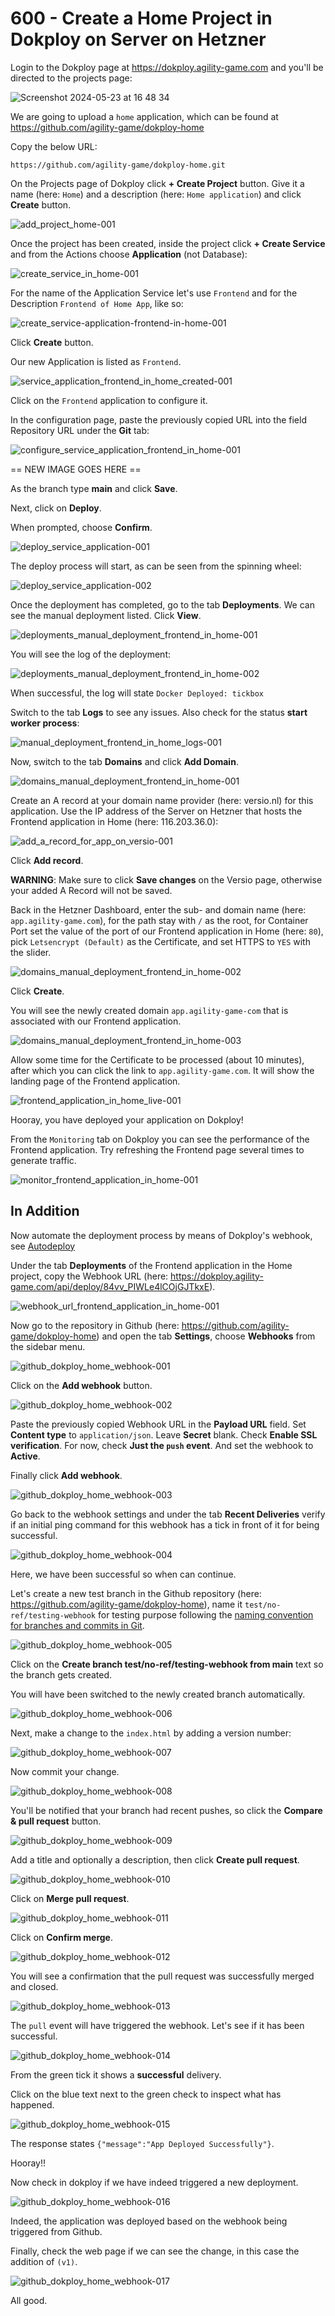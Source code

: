 # 600 - Create a Home Project in Dokploy on Server on Hetzner

Login to the Dokploy page at https://dokploy.agility-game.com and you'll be directed to the projects page:

![Screenshot 2024-05-23 at 16 48 34](https://github.com/agility-game/dokploy/assets/1499433/1cac5520-694c-4e31-8c9d-13bd460d0872)

We are going to upload a ```home``` application, which can be found at https://github.com/agility-game/dokploy-home

Copy the below URL:

```
https://github.com/agility-game/dokploy-home.git
```

On the Projects page of Dokploy click **+ Create Project** button. Give it a name (here: ```Home```) and a description (here: ```Home application```) and click **Create** button.

![add_project_home-001](https://github.com/agility-game/dokploy/assets/1499433/3576ff0b-f88d-4bf4-8c58-6d48192aef35)

Once the project has been created, inside the project click **+ Create Service** and from the Actions choose **Application** (not Database):

![create_service_in_home-001](https://github.com/agility-game/dokploy/assets/1499433/e5e63c6a-9578-4f52-bd94-b66a6adc5da0)

For the name of the Application Service let's use ```Frontend``` and for the Description ```Frontend of Home App```, like so:

![create_service-application-frontend-in-home-001](https://github.com/agility-game/dokploy/assets/1499433/12b590ba-555b-45ff-abad-b578d1dc7b98)

Click **Create** button.

Our new Application is listed as ```Frontend```.

![service_application_frontend_in_home_created-001](https://github.com/agility-game/dokploy/assets/1499433/6e08b427-5d07-4cc3-a9b9-b9d8d6d60138)

Click on the ```Frontend``` application to configure it.

In the configuration page, paste the previously copied URL into the field Repository URL under the **Git** tab:

![configure_service_application_frontend_in_home-001](https://github.com/agility-game/dokploy/assets/1499433/9d5c4f71-ee13-487b-8e88-0d257b368140)

== NEW IMAGE GOES HERE ==

As the branch type **main** and click **Save**.

Next, click on **Deploy**.

When prompted, choose **Confirm**.

![deploy_service_application-001](https://github.com/agility-game/dokploy/assets/1499433/a6821743-5822-4c1f-add2-da99eaf637ef)

The deploy process will start, as can be seen from the spinning wheel:

![deploy_service_application-002](https://github.com/agility-game/dokploy/assets/1499433/7e1e9fc7-2e5d-4d25-bfd0-30143c2906d5)

Once the deployment has completed, go to the tab **Deployments**. We can see the manual deployment listed. Click **View**.

![deployments_manual_deployment_frontend_in_home-001](https://github.com/agility-game/dokploy/assets/1499433/e102f92c-5b67-456c-8f40-3788a751a192)

You will see the log of the deployment:

![deployments_manual_deployment_frontend_in_home-002](https://github.com/agility-game/dokploy/assets/1499433/416d9998-e46c-4537-93f8-03f0b19c519e)

When successful, the log will state ```Docker Deployed: tickbox```

Switch to the tab **Logs** to see any issues. Also check for the status **start worker process**:

![manual_deployment_frontend_in_home_logs-001](https://github.com/agility-game/dokploy/assets/1499433/c2124f4f-fc36-419d-8c0e-afdfb695a4a3)

Now, switch to the tab **Domains** and click **Add Domain**.

![domains_manual_deployment_frontend_in_home-001](https://github.com/agility-game/dokploy/assets/1499433/78f65b6c-1ac0-4dc6-8cf0-85048c5f64c4)

Create an A record at your domain name provider (here: versio.nl) for this application. Use the IP address of the Server on Hetzner that hosts the Frontend application in Home (here: 116.203.36.0):

![add_a_record_for_app_on_versio-001](https://github.com/agility-game/dokploy/assets/1499433/c2265470-bd25-403e-a21b-597ddc4e7be7)

Click **Add record**.

**WARNING**: Make sure to click **Save changes** on the Versio page, otherwise your added A Record will not be saved.

Back in the Hetzner Dashboard, enter the sub- and domain name (here: ```app.agility-game.com```), for the path stay with ```/``` as the root, for Container Port set the value of the port of our Frontend application in Home (here: ```80```), pick ```Letsencrypt (Default)``` as the Certificate, and set HTTPS to ```YES``` with the slider.

![domains_manual_deployment_frontend_in_home-002](https://github.com/agility-game/dokploy/assets/1499433/cfd8ea5d-8c17-423d-af33-ea5a175198ea)

Click **Create**.

You will see the newly created domain ```app.agility-game-com``` that is associated with our Frontend application.

![domains_manual_deployment_frontend_in_home-003](https://github.com/agility-game/dokploy/assets/1499433/15e3c5dd-f1af-4227-a6b6-bb449f7eadfe)

Allow some time for the Certificate to be processed (about 10 minutes), after which you can click the link to ```app.agility-game.com```. It will show the landing page of the Frontend application.

![frontend_application_in_home_live-001](https://github.com/agility-game/dokploy/assets/1499433/14415c26-d5f5-48a0-8acd-7865c4e200d4)

Hooray, you have deployed your application on Dokploy!

From the ```Monitoring``` tab on Dokploy you can see the performance of the Frontend application. Try refreshing the Frontend page several times to generate traffic.

![monitor_frontend_application_in_home-001](https://github.com/agility-game/dokploy/assets/1499433/8d75c982-d6e7-4247-a589-243ddd223cff)

## In Addition

Now automate the deployment process by means of Dokploy's webhook, see [Autodeploy](https://docs.dokploy.com/application/overview)

Under the tab **Deployments** of the Frontend application in the Home project, copy the Webhook URL (here: https://dokploy.agility-game.com/api/deploy/84vv_PIWLe4lCOjGJTkxE).

![webhook_url_frontend_application_in_home-001](https://github.com/agility-game/dokploy/assets/1499433/34647a34-0884-4aaf-9518-8a249935a68b)

Now go to the repository in Github (here: https://github.com/agility-game/dokploy-home) and open the tab **Settings**, choose **Webhooks** from the sidebar menu.

![github_dokploy_home_webhook-001](https://github.com/agility-game/dokploy/assets/1499433/ffd138fa-4f48-4fc6-bcf5-bd90abed184a)

Click on the **Add webhook** button.

![github_dokploy_home_webhook-002](https://github.com/agility-game/dokploy/assets/1499433/7cd92811-56b4-4880-bd46-fb63131c3117)

Paste the previously copied Webhook URL in the **Payload URL** field. Set **Content type** to ```application/json```. Leave **Secret** blank. Check **Enable SSL verification**. For now, check **Just the ```push``` event**. And set the webhook to **Active**. 

Finally click **Add webhook**.

![github_dokploy_home_webhook-003](https://github.com/agility-game/dokploy/assets/1499433/95bcb71e-4dbd-4e3f-85eb-0f95d20e1f56)

Go back to the webhook settings and under the tab **Recent Deliveries** verify if an initial ping command for this webhook has a tick in front of it for being successful.

![github_dokploy_home_webhook-004](https://github.com/agility-game/dokploy/assets/1499433/84d4646b-a586-4183-8434-1fadfa227d68)

Here, we have been successful so when can continue.

Let's create a new test branch in the Github repository (here: https://github.com/agility-game/dokploy-home), name it ```test/no-ref/testing-webhook``` for testing purpose following the [naming convention for branches and commits in Git](https://dev.to/varbsan/a-simplified-convention-for-naming-branches-and-commits-in-git-il4).

![github_dokploy_home_webhook-005](https://github.com/agility-game/dokploy/assets/1499433/aa7078fe-02fe-4462-b653-c1468d3d3bd6)

Click on the **Create branch test/no-ref/testing-webhook from main** text so the branch gets created.

You will have been switched to the newly created branch automatically.

![github_dokploy_home_webhook-006](https://github.com/agility-game/dokploy/assets/1499433/1981d75b-b309-44f2-b703-bac9652fcf7a)

Next, make a change to the ```index.html``` by adding a version number:

![github_dokploy_home_webhook-007](https://github.com/agility-game/dokploy/assets/1499433/303ab913-3da8-4add-b20c-00a6a1322aac)

Now commit your change.

![github_dokploy_home_webhook-008](https://github.com/agility-game/dokploy/assets/1499433/22cb7e9d-4c10-4080-8c30-d668972db93b)

You'll be notified that your branch had recent pushes, so click the **Compare & pull request** button.

![github_dokploy_home_webhook-009](https://github.com/agility-game/dokploy/assets/1499433/29cf286e-08e7-465c-b17a-7b5f816db2ae)

Add a title and optionally a description, then click **Create pull request**.

![github_dokploy_home_webhook-010](https://github.com/agility-game/dokploy/assets/1499433/f75ff816-4646-4b83-b12f-ee56c885609b)

Click on **Merge pull request**.

![github_dokploy_home_webhook-011](https://github.com/agility-game/dokploy/assets/1499433/06686570-1ff6-4a06-8e25-bf98357436d3)

Click on **Confirm merge**.

![github_dokploy_home_webhook-012](https://github.com/agility-game/dokploy/assets/1499433/9ee35054-c4bf-4955-a48e-3b66520aacc1)

You will see a confirmation that the pull request was successfully merged and closed.

![github_dokploy_home_webhook-013](https://github.com/agility-game/dokploy/assets/1499433/62828064-bce4-48e4-b277-5ed093e1a93a)

The ```pull``` event will have triggered the webhook. Let's see if it has been successful.

![github_dokploy_home_webhook-014](https://github.com/agility-game/dokploy/assets/1499433/f66556d5-6f10-4d82-8791-794bd13a6fb8)

From the green tick it shows a **successful** delivery.

Click on the blue text next to the green check to inspect what has happened.

![github_dokploy_home_webhook-015](https://github.com/agility-game/dokploy/assets/1499433/3f626f7e-0d82-44cc-b0f2-3d891e02c975)

The response states ```{"message":"App Deployed Successfully"}```.

Hooray!!

Now check in dokploy if we have indeed triggered a new deployment.

![github_dokploy_home_webhook-016](https://github.com/agility-game/dokploy/assets/1499433/a71019ae-1947-4806-be70-c7932fd1d5f3)

Indeed, the application was deployed based on the webhook being triggered from Github.

Finally, check the web page if we can see the change, in this case the addition of ```(v1)```.

![github_dokploy_home_webhook-017](https://github.com/agility-game/dokploy/assets/1499433/76362a03-5b76-478f-9f4f-37bc011d0e53)

All good.
